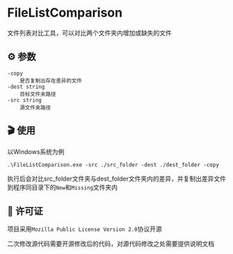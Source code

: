# FileListComparison
文件列表对比工具，可以对比两个文件夹内增加或缺失的文件

## ⚙️ 参数
```
-copy
    是否复制出存在差异的文件
-dest string
    目标文件夹路径
-src string
    源文件夹路径
```

## 🎬 使用
以Windows系统为例
```
.\FileListComparison.exe -src ./src_folder -dest ./dest_folder -copy
```
执行后会对比src_folder文件夹与dest_folder文件夹内的差异，并复制出差异文件到程序同目录下的`New`和`Missing`文件夹内

## 📖 许可证
项目采用`Mozilla Public License Version 2.0`协议开源

二次修改源代码需要开源修改后的代码，对源代码修改之处需要提供说明文档